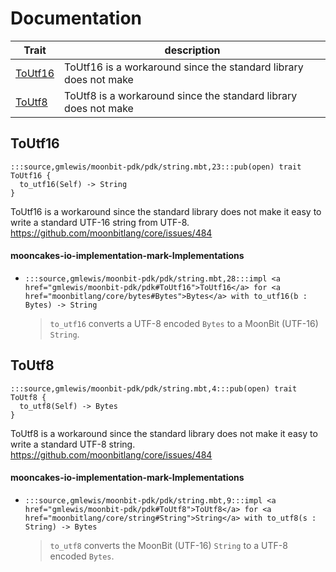 # Documentation
|Trait|description|
|---|---|
|[ToUtf16](#ToUtf16)| ToUtf16 is a workaround since the standard library does not make|
|[ToUtf8](#ToUtf8)| ToUtf8 is a workaround since the standard library does not make|

## ToUtf16

```moonbit
:::source,gmlewis/moonbit-pdk/pdk/string.mbt,23:::pub(open) trait ToUtf16 {
  to_utf16(Self) -> String
}
```
 ToUtf16 is a workaround since the standard library does not make
it easy to write a standard UTF-16 string from UTF-8.
https://github.com/moonbitlang/core/issues/484

#### mooncakes-io-implementation-mark-Implementations
- ```moonbit
  :::source,gmlewis/moonbit-pdk/pdk/string.mbt,28:::impl <a href="gmlewis/moonbit-pdk/pdk#ToUtf16">ToUtf16</a> for <a href="moonbitlang/core/bytes#Bytes">Bytes</a> with to_utf16(b : Bytes) -> String
  ```
  >  `to_utf16` converts a UTF-8 encoded `Bytes` to a MoonBit (UTF-16) `String`.

## ToUtf8

```moonbit
:::source,gmlewis/moonbit-pdk/pdk/string.mbt,4:::pub(open) trait ToUtf8 {
  to_utf8(Self) -> Bytes
}
```
 ToUtf8 is a workaround since the standard library does not make
it easy to write a standard UTF-8 string.
https://github.com/moonbitlang/core/issues/484

#### mooncakes-io-implementation-mark-Implementations
- ```moonbit
  :::source,gmlewis/moonbit-pdk/pdk/string.mbt,9:::impl <a href="gmlewis/moonbit-pdk/pdk#ToUtf8">ToUtf8</a> for <a href="moonbitlang/core/string#String">String</a> with to_utf8(s : String) -> Bytes
  ```
  >  `to_utf8` converts the MoonBit (UTF-16) `String` to a UTF-8 encoded `Bytes`.
